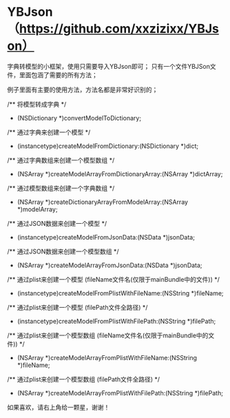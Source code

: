 # YBJson （https://github.com/xxzizixx/YBJson）
字典转模型的小框架，使用只需要导入YBJson即可；
只有一个文件YBJSon文件，里面包涵了需要的所有方法；

例子里面有主要的使用方法，方法名都是非常好识别的；

/** 将模型转成字典 */
- (NSDictionary *)convertModelToDictionary;

/** 通过字典来创建一个模型 */
+ (instancetype)createModelFromDictionary:(NSDictionary *)dict;

/** 通过字典数组来创建一个模型数组 */
+ (NSArray *)createModelArrayFromDictionaryArray:(NSArray *)dictArray;

/** 通过模型数组来创建一个字典数组 */
+ (NSArray *)createDictionaryArrayFromModelArray:(NSArray *)modelArray;

/** 通过JSON数据来创建一个模型 */
+ (instancetype)createModelFromJsonData:(NSData *)jsonData;

/** 通过JSON数据来创建一个模型数组 */
+ (NSArray *)createModelArrayFromJsonData:(NSData *)jsonData;

/** 通过plist来创建一个模型 (fileName文件名(仅限于mainBundle中的文件)) */
+ (instancetype)createModelFromPlistWithFileName:(NSString *)fileName;

/** 通过plist来创建一个模型 (filePath文件全路径) */
+ (instancetype)createModelFromPlistWithFilePath:(NSString *)filePath;

/** 通过plist来创建一个模型数组 (fileName文件名(仅限于mainBundle中的文件)) */
+ (NSArray *)createModelArrayFromPlistWithFileName:(NSString *)fileName;

/** 通过plist来创建一个模型数组 (filePath文件全路径) */
+ (NSArray *)createModelArrayFromPlistWithFilePath:(NSString *)filePath;


如果喜欢，请右上角给一颗星，谢谢！
